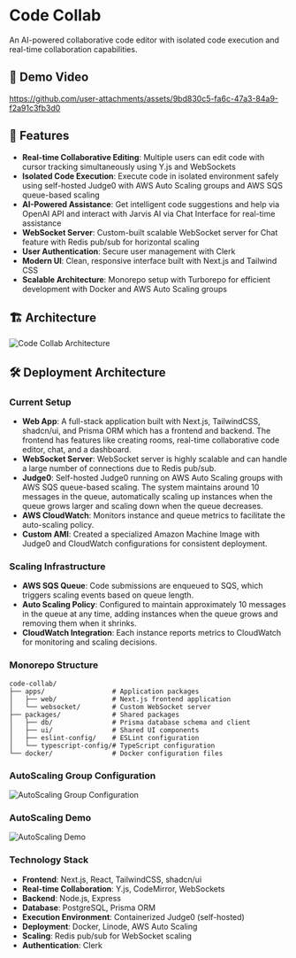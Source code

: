 # Code Collab

An AI-powered collaborative code editor with isolated code execution and real-time collaboration capabilities.

## 🎥 Demo Video

https://github.com/user-attachments/assets/9bd830c5-fa6c-47a3-84a9-f2a91c3fb3d0

## 🚀 Features

- **Real-time Collaborative Editing**: Multiple users can edit code with cursor tracking simultaneously using Y.js and WebSockets
- **Isolated Code Execution**: Execute code in isolated environment safely using self-hosted Judge0 with AWS Auto Scaling groups and AWS SQS queue-based scaling
- **AI-Powered Assistance**: Get intelligent code suggestions and help via OpenAI API and interact with Jarvis AI via Chat Interface for real-time assistance
- **WebSocket Server**: Custom-built scalable WebSocket server for Chat feature with Redis pub/sub for horizontal scaling
- **User Authentication**: Secure user management with Clerk
- **Modern UI**: Clean, responsive interface built with Next.js and Tailwind CSS
- **Scalable Architecture**: Monorepo setup with Turborepo for efficient development with Docker and AWS Auto Scaling groups

## 🏗️ Architecture

![Code Collab Architecture](https://github.com/user-attachments/assets/c864db0c-fd0d-4393-a67f-3c8d6a4537f5)



## 🛠️ Deployment Architecture

### Current Setup
- **Web App**: A full-stack application built with Next.js, TailwindCSS, shadcn/ui, and Prisma ORM which has a frontend and backend. The frontend has features like creating rooms, real-time collaborative code editor, chat, and a dashboard.
- **WebSocket Server**: WebSocket server is highly scalable and can handle a large number of connections due to Redis pub/sub. 
- **Judge0**: Self-hosted Judge0 running on AWS Auto Scaling groups with AWS SQS queue-based scaling. The system maintains around 10 messages in the queue, automatically scaling up instances when the queue grows larger and scaling down when the queue decreases.
- **AWS CloudWatch**: Monitors instance and queue metrics to facilitate the auto-scaling policy.
- **Custom AMI**: Created a specialized Amazon Machine Image with Judge0 and CloudWatch configurations for consistent deployment.

### Scaling Infrastructure
- **AWS SQS Queue**: Code submissions are enqueued to SQS, which triggers scaling events based on queue length.
- **Auto Scaling Policy**: Configured to maintain approximately 10 messages in the queue at any time, adding instances when the queue grows and removing them when it shrinks.
- **CloudWatch Integration**: Each instance reports metrics to CloudWatch for monitoring and scaling decisions.


### Monorepo Structure

```
code-collab/
├── apps/                 # Application packages
│   ├── web/              # Next.js frontend application
│   └── websocket/        # Custom WebSocket server
├── packages/             # Shared packages
│   ├── db/               # Prisma database schema and client
│   ├── ui/               # Shared UI components
│   ├── eslint-config/    # ESLint configuration
│   └── typescript-config/# TypeScript configuration
└── docker/               # Docker configuration files
```
### AutoScaling Group Configuration

![AutoScaling Group Configuration](https://github.com/user-attachments/assets/8f24c30a-b35f-4185-9a74-a67723e9ace5)


### AutoScaling Demo

![AutoScaling Demo](https://github.com/user-attachments/assets/378447d1-8ec9-444c-998f-c5e3685af023)

### Technology Stack

- **Frontend**: Next.js, React, TailwindCSS, shadcn/ui
- **Real-time Collaboration**: Y.js, CodeMirror, WebSockets
- **Backend**: Node.js, Express
- **Database**: PostgreSQL, Prisma ORM
- **Execution Environment**: Containerized Judge0 (self-hosted)
- **Deployment**: Docker, Linode, AWS Auto Scaling
- **Scaling**: Redis pub/sub for WebSocket scaling
- **Authentication**: Clerk




